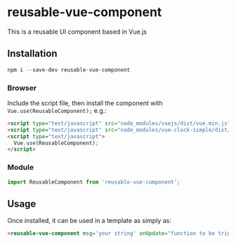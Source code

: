 # reusable-vue-component

This is a reusable UI component based in Vue.js

## Installation

```js
npm i --save-dev reusable-vue-component
```

### Browser

Include the script file, then install the component with `Vue.use(ReusableComponent);` e.g.:

```html
<script type="text/javascript" src="node_modules/vuejs/dist/vue.min.js"></script>
<script type="text/javascript" src="node_modules/vue-clock-simple/dist/reusable-vue-component.min.js"></script>
<script type="text/javascript">
  Vue.use(ReusableComponent);
</script>
```

### Module

```js
import ReusableComponent from 'reusable-vue-component';
```

## Usage

Once installed, it can be used in a template as simply as:

```html
<reusable-vue-component msg='your string' onUpdate="function to be triggered"></reusable-vue-component>
```
